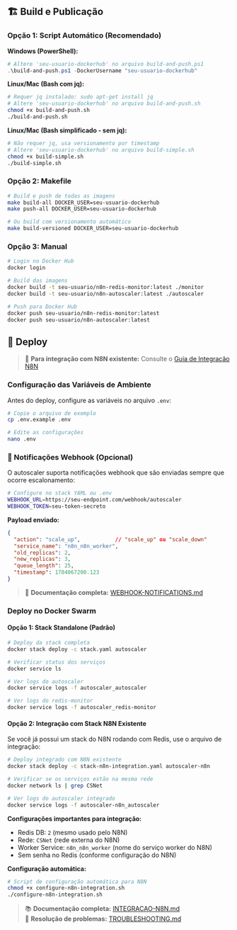## 🏗️ Build e Publicação

### Opção 1: Script Automático (Recomendado)

**Windows (PowerShell):**
```powershell
# Altere 'seu-usuario-dockerhub' no arquivo build-and-push.ps1
.\build-and-push.ps1 -DockerUsername "seu-usuario-dockerhub"
```

**Linux/Mac (Bash com jq):**
```bash
# Requer jq instalado: sudo apt-get install jq
# Altere 'seu-usuario-dockerhub' no arquivo build-and-push.sh
chmod +x build-and-push.sh
./build-and-push.sh
```

**Linux/Mac (Bash simplificado - sem jq):**
```bash
# Não requer jq, usa versionamento por timestamp
# Altere 'seu-usuario-dockerhub' no arquivo build-simple.sh
chmod +x build-simple.sh
./build-simple.sh
```

### Opção 2: Makefile

```bash
# Build e push de todas as imagens
make build-all DOCKER_USER=seu-usuario-dockerhub
make push-all DOCKER_USER=seu-usuario-dockerhub

# Ou build com versionamento automático
make build-versioned DOCKER_USER=seu-usuario-dockerhub
```

### Opção 3: Manual

```bash
# Login no Docker Hub
docker login

# Build das imagens
docker build -t seu-usuario/n8n-redis-monitor:latest ./monitor
docker build -t seu-usuario/n8n-autoscaler:latest ./autoscaler

# Push para Docker Hub
docker push seu-usuario/n8n-redis-monitor:latest
docker push seu-usuario/n8n-autoscaler:latest
```

## 🚀 Deploy

> 📖 **Para integração com N8N existente:** Consulte o [Guia de Integração N8N](INTEGRACAO-N8N.md)

### Configuração das Variáveis de Ambiente

Antes do deploy, configure as variáveis no arquivo `.env`:

```bash
# Copie o arquivo de exemplo
cp .env.example .env

# Edite as configurações
nano .env
```

### 🔔 Notificações Webhook (Opcional)

O autoscaler suporta notificações webhook que são enviadas sempre que ocorre escalonamento:

```bash
# Configure no stack YAML ou .env
WEBHOOK_URL=https://seu-endpoint.com/webhook/autoscaler
WEBHOOK_TOKEN=seu-token-secreto
```

**Payload enviado:**
```json
{
  "action": "scale_up",           // "scale_up" ou "scale_down"
  "service_name": "n8n_n8n_worker",
  "old_replicas": 2,
  "new_replicas": 3,
  "queue_length": 25,
  "timestamp": 1704067200.123
}
```

> 📖 **Documentação completa:** [WEBHOOK-NOTIFICATIONS.md](WEBHOOK-NOTIFICATIONS.md)

### Deploy no Docker Swarm

#### Opção 1: Stack Standalone (Padrão)

```bash
# Deploy da stack completa
docker stack deploy -c stack.yaml autoscaler

# Verificar status dos serviços
docker service ls

# Ver logs do autoscaler
docker service logs -f autoscaler_autoscaler

# Ver logs do redis-monitor
docker service logs -f autoscaler_redis-monitor
```

#### Opção 2: Integração com Stack N8N Existente

Se você já possui um stack do N8N rodando com Redis, use o arquivo de integração:

```bash
# Deploy integrado com N8N existente
docker stack deploy -c stack-n8n-integration.yaml autoscaler-n8n

# Verificar se os serviços estão na mesma rede
docker network ls | grep CSNet

# Ver logs do autoscaler integrado
docker service logs -f autoscaler-n8n_autoscaler
```

**Configurações importantes para integração:**
- Redis DB: `2` (mesmo usado pelo N8N)
- Rede: `CSNet` (rede externa do N8N)
- Worker Service: `n8n_n8n_worker` (nome do serviço worker do N8N)
- Sem senha no Redis (conforme configuração do N8N)

**Configuração automática:**
```bash
# Script de configuração automática para N8N
chmod +x configure-n8n-integration.sh
./configure-n8n-integration.sh
```

> 📚 **Documentação completa:** [INTEGRACAO-N8N.md](INTEGRACAO-N8N.md)  
> 🔧 **Resolução de problemas:** [TROUBLESHOOTING.md](TROUBLESHOOTING.md)
